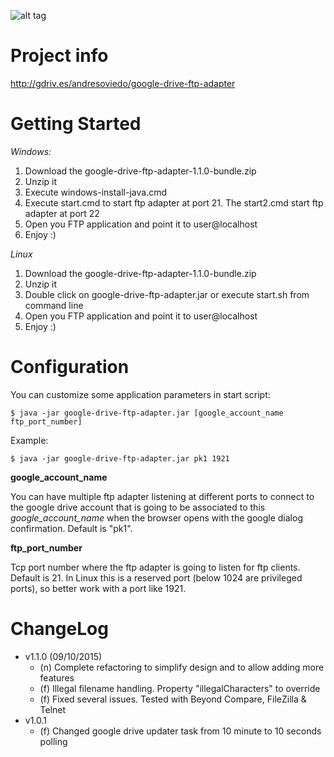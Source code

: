 ![alt tag](http://www.andresoviedo.org/google-drive-ftp-adapter/icon.jpeg)


Project info
============ 

http://gdriv.es/andresoviedo/google-drive-ftp-adapter


Getting Started
===============

*Windows:*

1. Download the google-drive-ftp-adapter-1.1.0-bundle.zip
2. Unzip it
3. Execute windows-install-java.cmd
4. Execute start.cmd to start ftp adapter at port 21.  The start2.cmd start ftp adapter at port 22
5. Open you FTP application and point it to user@localhost
6. Enjoy :)

*Linux*

1. Download the google-drive-ftp-adapter-1.1.0-bundle.zip
2. Unzip it
3. Double click on google-drive-ftp-adapter.jar or execute start.sh from command line
4. Open you FTP application and point it to user@localhost
5. Enjoy :)


Configuration
=============

You can customize some application parameters in start script:
 
    $ java -jar google-drive-ftp-adapter.jar [google_account_name ftp_port_number]

Example:

    $ java -jar google-drive-ftp-adapter.jar pk1 1921

**google_account_name**

You can have multiple ftp adapter listening at different ports to connect to the google drive account that is going to
be associated to this *google_account_name* when the browser opens with the google dialog confirmation. Default is "pk1".

**ftp_port_number**

Tcp port number where the ftp adapter is going to listen for ftp clients. Default is 21. 
In Linux this is a reserved port (below 1024 are privileged ports), so better work with a port like 1921. 


ChangeLog
=========

* v1.1.0 (09/10/2015)
  * (n) Complete refactoring to simplify design and to allow adding more features    
  * (f) Illegal filename handling. Property "illegalCharacters" to override
  * (f) Fixed several issues. Tested with Beyond Compare, FileZilla & Telnet
* v1.0.1
  * (f) Changed google drive updater task from 10 minute to 10 seconds polling 